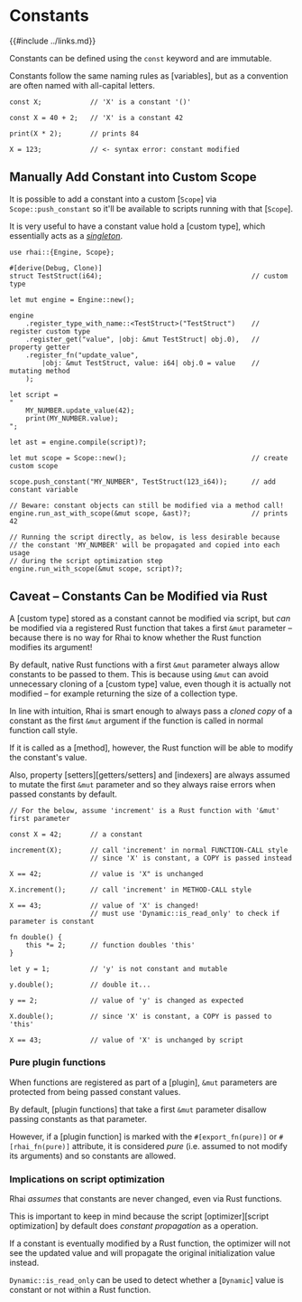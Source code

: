 Constants
=========

{{#include ../links.md}}

Constants can be defined using the `const` keyword and are immutable.

Constants follow the same naming rules as [variables], but as a convention are often named with
all-capital letters.

```rust,no_run
const X;            // 'X' is a constant '()'

const X = 40 + 2;   // 'X' is a constant 42

print(X * 2);       // prints 84

X = 123;            // <- syntax error: constant modified
```


Manually Add Constant into Custom Scope
--------------------------------------

It is possible to add a constant into a custom [`Scope`] via `Scope::push_constant` so it'll be
available to scripts running with that [`Scope`].

It is very useful to have a constant value hold a [custom type], which essentially acts
as a [_singleton_](../patterns/singleton.md).

```rust,no_run
use rhai::{Engine, Scope};

#[derive(Debug, Clone)]
struct TestStruct(i64);                                     // custom type

let mut engine = Engine::new();

engine
    .register_type_with_name::<TestStruct>("TestStruct")    // register custom type
    .register_get("value", |obj: &mut TestStruct| obj.0),   // property getter
    .register_fn("update_value",
        |obj: &mut TestStruct, value: i64| obj.0 = value    // mutating method
    );

let script =
"
    MY_NUMBER.update_value(42);
    print(MY_NUMBER.value);
";

let ast = engine.compile(script)?;

let mut scope = Scope::new();                               // create custom scope

scope.push_constant("MY_NUMBER", TestStruct(123_i64));      // add constant variable

// Beware: constant objects can still be modified via a method call!
engine.run_ast_with_scope(&mut scope, &ast)?;               // prints 42

// Running the script directly, as below, is less desirable because
// the constant 'MY_NUMBER' will be propagated and copied into each usage
// during the script optimization step
engine.run_with_scope(&mut scope, script)?;
```


Caveat &ndash; Constants Can be Modified via Rust
------------------------------------------------

A [custom type] stored as a constant cannot be modified via script, but _can_ be modified via
a registered Rust function that takes a first `&mut` parameter &ndash; because there is no way for
Rhai to know whether the Rust function modifies its argument!

By default, native Rust functions with a first `&mut` parameter always allow constants to be passed
to them. This is because using `&mut` can avoid unnecessary cloning of a [custom type] value, even
though it is actually not modified &ndash; for example returning the size of a collection type.

In line with intuition, Rhai is smart enough to always pass a _cloned copy_ of a constant as the
first `&mut` argument if the function is called in normal function call style.

If it is called as a [method], however, the Rust function will be able to modify the constant's value.

Also, property [setters][getters/setters] and [indexers] are always assumed to mutate the first
`&mut` parameter and so they always raise errors when passed constants by default.

```rust,no_run
// For the below, assume 'increment' is a Rust function with '&mut' first parameter

const X = 42;       // a constant

increment(X);       // call 'increment' in normal FUNCTION-CALL style
                    // since 'X' is constant, a COPY is passed instead

X == 42;            // value is 'X" is unchanged

X.increment();      // call 'increment' in METHOD-CALL style

X == 43;            // value of 'X' is changed!
                    // must use 'Dynamic::is_read_only' to check if parameter is constant

fn double() {
    this *= 2;      // function doubles 'this'
}

let y = 1;          // 'y' is not constant and mutable

y.double();         // double it...

y == 2;             // value of 'y' is changed as expected

X.double();         // since 'X' is constant, a COPY is passed to 'this'

X == 43;            // value of 'X' is unchanged by script
```

### Pure plugin functions

When functions are registered as part of a [plugin], `&mut` parameters are protected from being
passed constant values.

By default, [plugin functions] that take a first `&mut` parameter disallow passing constants as that
parameter.

However, if a [plugin function] is marked with the `#[export_fn(pure)]` or `#[rhai_fn(pure)]` attribute,
it is considered _pure_ (i.e. assumed to not modify its arguments) and so constants are allowed.

### Implications on script optimization

Rhai _assumes_ that constants are never changed, even via Rust functions.

This is important to keep in mind because the script [optimizer][script optimization]
by default does _constant propagation_ as a operation.

If a constant is eventually modified by a Rust function, the optimizer will not see
the updated value and will propagate the original initialization value instead.

`Dynamic::is_read_only` can be used to detect whether a [`Dynamic`] value is constant or not
within a Rust function.
